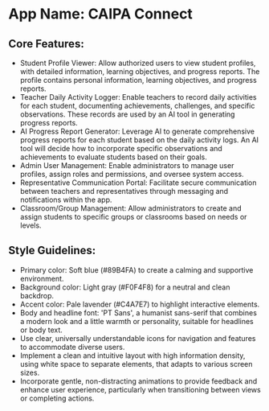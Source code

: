 # **App Name**: CAIPA Connect

## Core Features:

- Student Profile Viewer: Allow authorized users to view student profiles, with detailed information, learning objectives, and progress reports. The profile contains personal information, learning objectives, and progress reports.
- Teacher Daily Activity Logger: Enable teachers to record daily activities for each student, documenting achievements, challenges, and specific observations. These records are used by an AI tool in generating progress reports.
- AI Progress Report Generator: Leverage AI to generate comprehensive progress reports for each student based on the daily activity logs. An AI tool will decide how to incorporate specific observations and achievements to evaluate students based on their goals.
- Admin User Management: Enable administrators to manage user profiles, assign roles and permissions, and oversee system access.
- Representative Communication Portal: Facilitate secure communication between teachers and representatives through messaging and notifications within the app.
- Classroom/Group Management: Allow administrators to create and assign students to specific groups or classrooms based on needs or levels.

## Style Guidelines:

- Primary color: Soft blue (#89B4FA) to create a calming and supportive environment.
- Background color: Light gray (#F0F4F8) for a neutral and clean backdrop.
- Accent color: Pale lavender (#C4A7E7) to highlight interactive elements.
- Body and headline font: 'PT Sans', a humanist sans-serif that combines a modern look and a little warmth or personality, suitable for headlines or body text.
- Use clear, universally understandable icons for navigation and features to accommodate diverse users.
- Implement a clean and intuitive layout with high information density, using white space to separate elements, that adapts to various screen sizes.
- Incorporate gentle, non-distracting animations to provide feedback and enhance user experience, particularly when transitioning between views or completing actions.
